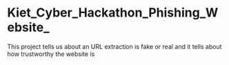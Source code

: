 # Kiet_Cyber_Hackathon_Phishing_Website_
This project tells us about an URL extraction is fake or real and it tells about how trustworthy the website is

